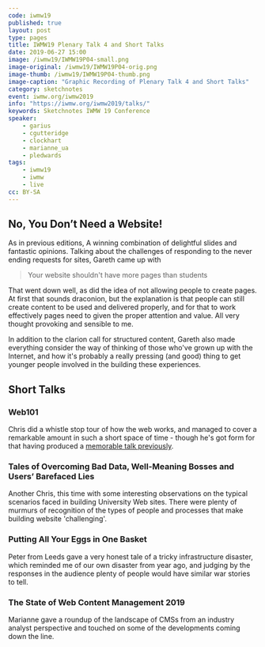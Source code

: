 ```yaml
---
code: iwmw19
published: true
layout: post
type: pages
title: IWMW19 Plenary Talk 4 and Short Talks
date: 2019-06-27 15:00
image: /iwmw19/IWMW19P04-small.png
image-original: /iwmw19/IWMW19P04-orig.png
image-thumb: /iwmw19/IWMW19P04-thumb.png
image-caption: "Graphic Recording of Plenary Talk 4 and Short Talks"
category: sketchnotes
event: iwmw.org/iwmw2019
info: "https://iwmw.org/iwmw2019/talks/"
keywords: Sketchnotes IWMW 19 Conference
speaker:
    - garius
    - cgutteridge
    - clockhart
    - marianne_ua
    - pledwards
tags:
    - iwmw19
    - iwmw
    - live
cc: BY-SA
---
```


## No, You Don’t Need a Website!

As in previous editions, A winning combination of delightful slides and fantastic opinions. Talking about the challenges of responding to the never ending requests for sites, Gareth came up with 

> Your website shouldn't have more pages than students

That went down well, as did the idea of not allowing people to create pages. At first that sounds draconion, but the explanation is that people can still create content to be used and delivered properly, and for that to work effectively pages need to given the proper attention and value. All very thought provoking and sensible to me.

In addition to the clarion call for structured content, Gareth also made everything consider the way of thinking of those who've grown up with the Internet, and how it's probably a really pressing (and good) thing to get younger people involved in the building these experiences.

## Short Talks

### Web101

Chris did a whistle stop tour of how the web works, and managed to cover a remarkable amount in such a short space of time - though he's got form for that having produced a [memorable talk previously][academic].

### Tales of Overcoming Bad Data, Well-Meaning Bosses and Users’ Barefaced Lies

Another Chris, this time with some interesting observations on the typical scenarios faced in building University Web sites. There were plenty of murmurs of recognition of the types of people and processes that make building website 'challenging'.

### Putting All Your Eggs in One Basket

Peter from Leeds gave a very honest tale of a tricky infrastructure disaster, which reminded me of our own disaster from year ago, and judging by the responses in the audience plenty of people would have similar war stories to tell.

### The State of Web Content Management 2019

Marianne gave a roundup of the landscape of CMSs from an industry analyst perspective and touched on some of the developments coming down the line.

[academic]: https://iwmw.org/iwmw2017/talks/the-life-academic/